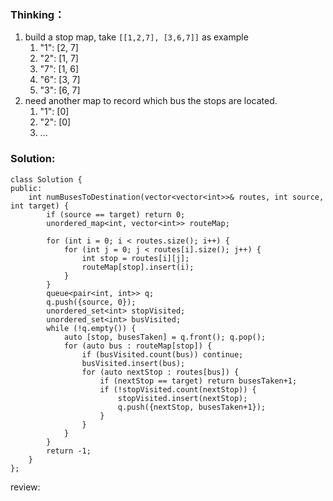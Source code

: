### Thinking：

1. build a stop map, take `[[1,2,7], [3,6,7]]` as example
	1. "1": [2, 7]
	2. "2": [1, 7]
	3. "7": [1, 6]
	4. "6": [3, 7]
	5. "3": [6, 7]
2. need another map to record which bus the stops are located.
	1. "1": [0]
	2. "2": [0]
	3. ...

### Solution:

```
class Solution {
public:
    int numBusesToDestination(vector<vector<int>>& routes, int source, int target) {
	    if (source == target) return 0;
        unordered_map<int, vector<int>> routeMap;

		for (int i = 0; i < routes.size(); i++) {
			for (int j = 0; j < routes[i].size(); j++) {
				int stop = routes[i][j];
				routeMap[stop].insert(i);
			}
		}
		queue<pair<int, int>> q;
		q.push({source, 0});
		unordered_set<int> stopVisited;
		unordered_set<int> busVisited;
		while (!q.empty()) {
			auto [stop, busesTaken] = q.front(); q.pop();
			for (auto bus : routeMap[stop]) {
				if (busVisited.count(bus)) continue;
				busVisited.insert(bus);
				for (auto nextStop : routes[bus]) {
					if (nextStop == target) return busesTaken+1;
					if (!stopVisited.count(nextStop)) {
						stopVisited.insert(nextStop);
						q.push({nextStop, busesTaken+1});
					}
				}
			}
		}
        return -1;
    }
};
```

review: